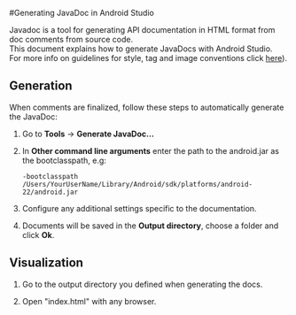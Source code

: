 #Generating JavaDoc in Android Studio

Javadoc is a tool for generating API documentation in HTML format from doc comments from source code.  
This document explains how to generate JavaDocs with Android Studio.  
For more info on guidelines for style, tag and image conventions click [here](http://www.oracle.com/technetwork/articles/java/index-137868.html)).

## Generation

When comments are finalized, follow these steps to automatically generate the JavaDoc:

1. Go to **Tools** -> **Generate JavaDoc…**

2. In **Other command line arguments** enter the path to the android.jar as the bootclasspath, e.g: 

    ```-bootclasspath /Users/YourUserName/Library/Android/sdk/platforms/android-22/android.jar```

3. Configure any additional settings specific to the documentation.

4. Documents will be saved in the **Output directory**, choose a folder and click **Ok**.


## Visualization

1. Go to the output directory you defined when generating the docs.

2. Open "index.html" with any browser.
